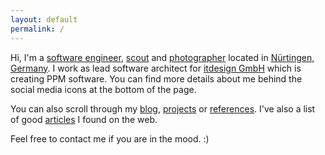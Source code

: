 ```yaml
---
layout: default
permalink: /
---
```


Hi, I'm a [software engineer](https://github.com/foxylion),
[scout](https://www.dpsg-nuertingen.de/) and
[photographer](https://www.instagram.com/foxylion/) located in
[Nürtingen, Germany](https://goo.gl/maps/v66tfPbHsR42).
I work as lead software architect for [itdesign GmbH](https://itdesign.de/) which is creating PPM software.
You can find more details about me behind the social media icons at the bottom of the page.

You can also scroll through my [blog](/blog/), [projects](/projects/) or [references](/references/).
I've also a list of good [articles](/articles/) I found on the web.

Feel free to contact me if you are in the mood. :)
